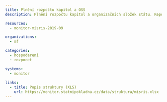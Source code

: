 ```yaml
---
title: Plnění rozpočtu kapitol a OSS
description: Plnění rozpočtu kapitol a organizačních složek státu. Reporty FIN 1-12 OSS.

resources:
  - monitor-misris-2019-09

organizations:
  - mf

categories:
  - hospodareni
  - rozpocet

systems:  
  - monitor
  
links:
  - title: Popis struktury (XLS)
    url: https://monitor.statnipokladna.cz/data/struktura/misris.xlsx
---
```

